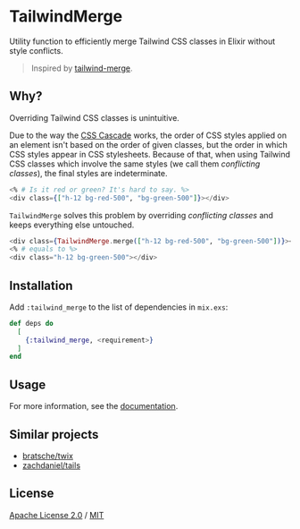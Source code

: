 # TailwindMerge

Utility function to efficiently merge Tailwind CSS classes in Elixir without style conflicts.

> Inspired by [tailwind-merge](https://github.com/dcastil/tailwind-merge).

## Why?

Overriding Tailwind CSS classes is unintuitive.

Due to the way the [CSS Cascade](https://developer.mozilla.org/en-US/docs/Web/CSS/Cascade) works, the order of CSS styles applied on an element isn't based on the order of given classes, but the order in which CSS styles appear in CSS stylesheets. Because of that, when using Tailwind CSS classes which involve the same styles (we call them _conflicting classes_), the final styles are indeterminate.

```heex
<% # Is it red or green? It's hard to say. %>
<div class={["h-12 bg-red-500", "bg-green-500"]}></div>
```

`TailwindMerge` solves this problem by overriding _conflicting classes_ and keeps everything else untouched.

```heex
<div class={TailwindMerge.merge(["h-12 bg-red-500", "bg-green-500"])}></div>
<% # equals to %>
<div class="h-12 bg-green-500"></div>
```

## Installation

Add `:tailwind_merge` to the list of dependencies in `mix.exs`:

```elixir
def deps do
  [
    {:tailwind_merge, <requirement>}
  ]
end
```

## Usage

For more information, see the [documentation](https://hexdocs.pm/tailwind_merge).

## Similar projects

- [bratsche/twix](https://github.com/bratsche/twix)
- [zachdaniel/tails](https://github.com/zachdaniel/tails)

## License

[Apache License 2.0](http://www.apache.org/licenses/LICENSE-2.0) / [MIT](./License)
